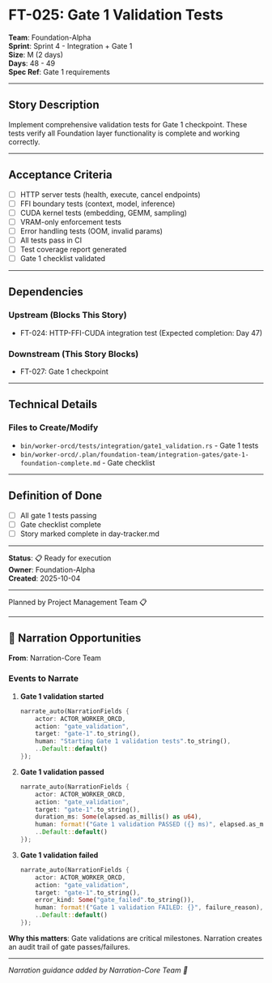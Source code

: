 # FT-025: Gate 1 Validation Tests

**Team**: Foundation-Alpha  
**Sprint**: Sprint 4 - Integration + Gate 1  
**Size**: M (2 days)  
**Days**: 48 - 49  
**Spec Ref**: Gate 1 requirements

---

## Story Description

Implement comprehensive validation tests for Gate 1 checkpoint. These tests verify all Foundation layer functionality is complete and working correctly.

---

## Acceptance Criteria

- [ ] HTTP server tests (health, execute, cancel endpoints)
- [ ] FFI boundary tests (context, model, inference)
- [ ] CUDA kernel tests (embedding, GEMM, sampling)
- [ ] VRAM-only enforcement tests
- [ ] Error handling tests (OOM, invalid params)
- [ ] All tests pass in CI
- [ ] Test coverage report generated
- [ ] Gate 1 checklist validated

---

## Dependencies

### Upstream (Blocks This Story)
- FT-024: HTTP-FFI-CUDA integration test (Expected completion: Day 47)

### Downstream (This Story Blocks)
- FT-027: Gate 1 checkpoint

---

## Technical Details

### Files to Create/Modify
- `bin/worker-orcd/tests/integration/gate1_validation.rs` - Gate 1 tests
- `bin/worker-orcd/.plan/foundation-team/integration-gates/gate-1-foundation-complete.md` - Gate checklist

---

## Definition of Done

- [ ] All gate 1 tests passing
- [ ] Gate checklist complete
- [ ] Story marked complete in day-tracker.md

---

**Status**: 📋 Ready for execution  
**Owner**: Foundation-Alpha  
**Created**: 2025-10-04

---
Planned by Project Management Team 📋

---

## 🎀 Narration Opportunities

**From**: Narration-Core Team

### Events to Narrate

1. **Gate 1 validation started**
   ```rust
   narrate_auto(NarrationFields {
       actor: ACTOR_WORKER_ORCD,
       action: "gate_validation",
       target: "gate-1".to_string(),
       human: "Starting Gate 1 validation tests".to_string(),
       ..Default::default()
   });
   ```

2. **Gate 1 validation passed**
   ```rust
   narrate_auto(NarrationFields {
       actor: ACTOR_WORKER_ORCD,
       action: "gate_validation",
       target: "gate-1".to_string(),
       duration_ms: Some(elapsed.as_millis() as u64),
       human: format!("Gate 1 validation PASSED ({} ms)", elapsed.as_millis()),
       ..Default::default()
   });
   ```

3. **Gate 1 validation failed**
   ```rust
   narrate_auto(NarrationFields {
       actor: ACTOR_WORKER_ORCD,
       action: "gate_validation",
       target: "gate-1".to_string(),
       error_kind: Some("gate_failed".to_string()),
       human: format!("Gate 1 validation FAILED: {}", failure_reason),
       ..Default::default()
   });
   ```

**Why this matters**: Gate validations are critical milestones. Narration creates an audit trail of gate passes/failures.

---
*Narration guidance added by Narration-Core Team 🎀*
